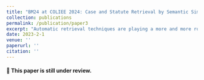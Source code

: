 ```yaml
---
title: "BM24 at COLIEE 2024: Case and Statute Retrieval by Semantic Similarity"
collection: publications
permalink: /publication/paper3
excerpt: "Automatic retrieval techniques are playing a more and more role in legal processes. COLIEE, well-known as an international competition interested in novel methods in legal text retrieval, releases Legal Case Retrieval as their task1 and Statute Law Retrieval as their task3. This paper reports team BM24’s methods to solve task1 and task3. We use matched case / statute pairs provided in the training set to fine tune an embedding model which is then used to build a vector store for semantic retrieval. Specifically, for task 1, we summarize the long case text into segments and choose one informative segment to represent the whole case text to preprocess the long case texts."
date: 2023-2-1
venue: ''
paperurl: ''
citation: ''
---
```


#### 📌 This paper is still under review.
